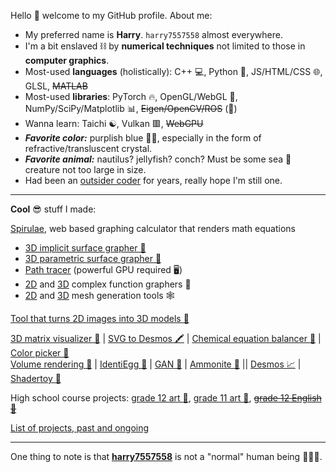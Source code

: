 Hello 👋 welcome to my GitHub profile. About me:
 - My preferred name is **Harry**. `harry7557558` almost everywhere.
 - I'm a bit enslaved ⛓️ by **numerical techniques** not limited to those in **computer graphics**.
 - Most-used **languages** (holistically): C++ 💻, Python 🐍, JS/HTML/CSS 🌐, GLSL, ~~MATLAB~~
 - Most-used **libraries**: PyTorch 🔥, OpenGL/WebGL 🎨, NumPy/SciPy/Matplotlib 📊, ~~Eigen/OpenCV/ROS~~ (👀)
 - Wanna learn: Taichi ☯️, Vulkan 🟥, ~~WebGPU~~
 - ***Favorite color:*** purplish blue 🔮💙, especially in the form of refractive/transluscent crystal.
 - ***Favorite animal:*** nautilus? jellyfish? conch? Must be some sea 🌊 creature not too large in size.
 - Had been an [outsider coder](https://en.wikipedia.org/wiki/Outsider_art) for years, really hope I'm still one.

----

**Cool** 😎 stuff I made:

[Spirulae](https://spirulae.github.io), web based graphing calculator that renders math equations
 - [3D implicit surface grapher 🐙](https://spirulae.github.io/implicit3/)
 - [3D parametric surface grapher 🐚](https://spirulae.github.io/paramsurf/)
 - [Path tracer](https://spirulae.github.io/implicit3-rt/) (powerful GPU required 🖥️)
 - [2D](https://spirulae.github.io/complex/) and [3D](https://spirulae.github.io/complex3/) complex function graphers 🌈
 - [2D](https://spirulae.github.io/meshgen2/) and [3D](https://spirulae.github.io/meshgen3/) mesh generation tools 🕸️

[Tool that turns 2D images into 3D models 🦀](https://harry7557558.github.io/img23d/)  

[3D matrix visualizer 📐](https://harry7557558.github.io/tools/matrixv.html) | [SVG to Desmos 🖍️](https://github.com/harry7557558/svg-to-desmos) |
[Chemical equation balancer 🧪](https://harry7557558.github.io/tools/chemequ.html) |
[Color picker 🎨](https://harry7557558.github.io/tools/colorpicker.html)  
[Volume rendering 🧠](https://harry7557558.github.io/Graphics/raytracing/webgl_volume/) |
[IdentiEgg 🥚](https://harry7557558.github.io/art/dyed-egg/) |
[GAN 🥸](https://harry7557558.github.io/Graphics/fitting/dcgan/ffhq_convtrans_vae_2/webgl/) |
[Ammonite 🦑](https://harry7557558.github.io/art/desmos-ammonite/) ||
[Desmos 📈](https://harry7557558.github.io/desmos/) |
[Shadertoy 🌅](https://harry7557558.github.io/shadertoy/)  

High school course projects:
[grade 12 art 🔮](https://harry7557558.github.io/AVI4M-ISP/),
[grade 11 art 👀](https://harry7557558.github.io/Graphics/UI/Homework/AVI3M/),
~~[grade 12 English 👴](https://harry7557558.github.io/art/molm/)~~  

[List of projects, past and ongoing](./list-of-projects.md)

-----

One thing to note is that
[**harry7557558**](https://harry7557558.github.io/) is not a "normal" human being 🤖😈🤒.
